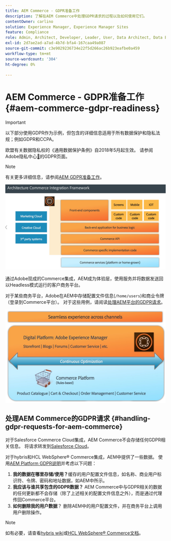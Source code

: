 ```yaml
---
title: AEM Commerce - GDPR准备工作
description: 了解在AEM Commerce中处理GDPR请求的过程以及如何使用它们。
contentOwner: carlino
solution: Experience Manager, Experience Manager Sites
feature: Compliance
role: Admin, Architect, Developer, Leader, User, Data Architect, Data Engineer
exl-id: 2d7ae2ad-a7ad-4b7d-bfa4-167caa49a087
source-git-commit: c3e9029236734e22f5d266ac26b923eafbe0a459
workflow-type: tm+mt
source-wordcount: '304'
ht-degree: 0%

---
```


# AEM Commerce - GDPR准备工作{#aem-commerce-gdpr-readiness}

>[!IMPORTANT]
>
>以下部分使用GDPR作为示例，但包含的详细信息适用于所有数据保护和隐私法规；例如GDPR和CCPA。

欧盟有关数据隐私权的《通用数据保护条例》自2018年5月起生效。 请参阅Adobe隐私中心[&#128279;](https://business.adobe.com/cn/privacy/general-data-protection-regulation.html)的GDPR页面。

>[!NOTE]
>
>有关更多详细信息，请参阅[AEM GDPR准备工作](/help/managing/data-protection-and-privacy.md)。

![screen_shot_2018-03-22at111606](assets/screen_shot_2018-03-22at111606.jpg)

通过Adobe现成的Commerce集成，AEM成为体验层，使用服务并将数据发送回以Headless模式运行的客户商务平台。

对于某些商务平台，Adobe在AEM中存储配置文件信息(`/home/users`)和商业令牌（登录到Commerce平台）。 对于这些用例，请阅读[处理AEM平台的GDPR请求](/help/sites-administering/handling-gdpr-requests-for-aem-platform.md)。

![screen_shot_2018-03-22at111621](assets/screen_shot_2018-03-22at111621.jpg)

## 处理AEM Commerce的GDPR请求 {#handling-gdpr-requests-for-aem-commerce}

对于Salesforce Commerce Cloud集成，AEM Commerce不会存储任何GDPR相关信息。 将请求转发到[Salesforce Cloud](https://documentation.b2c.commercecloud.salesforce.com/DOC1/index.jsp)。

对于hybris和HCL WebSphere® Commerce集成，AEM中提供了一些数据。 使用[AEM Platform GDPR说明](/help/sites-administering/handling-gdpr-requests-for-aem-platform.md)并考虑以下问题：

1. **我的数据在哪里存储/使用？**&#x200B;缓存的用户配置文件信息，如名称、商业用户标识符、令牌、密码和地址数据，如AEM中所示。
1. **我应该与谁共享包含的GDPR数据？** AEM Commerce中与GDPR相关的数据的任何更新都不会存储（除了上述相关的配置文件信息之外），而是通过代理传回Commerce平台。
1. **如何删除我的用户数据**？ 删除AEM中的用户配置文件，并在商务平台上调用用户删除操作。

>[!NOTE]
>
>如有必要，请查看[hybris wiki](https://wiki.hybris.com/)或[HCL WebSphere® Commerce文档](https://help.hcltechsw.com/commerce/index.html)。
